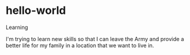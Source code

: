 # hello-world
Learning


I'm trying to learn new skills so that I can leave the Army and provide a better life for my family in a location that we want to live in.
